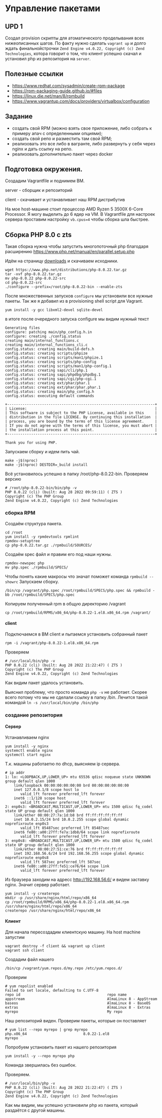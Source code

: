 # Управление пакетами

## UPD 1

Создал provision скрипты для атоматического проделывания всех нижеописанных шагов.
По факту нужно сделать `vagrant up` и долго ждать финальнойстрочки `Zend Engine v4.0.22, Copyright (c) Zend Technologies`,
котора говорит о том, что клиент успешно скачал и установил php из репозитория на `server`.

## Полезные ссылки

- https://www.redhat.com/sysadmin/create-rpm-package
- https://rpm-packaging-guide.github.io/#files
- https://linux.die.net/man/8/rpmbuild
- https://www.vagrantup.com/docs/providers/virtualbox/configuration

## Задание

- создать свой RPM (можно взять свое приложение, либо собрать к примеру апач с определенными опциями);
- создать свой репо и разместить там свой RPM;
- реализовать это все либо в вагранте, либо развернуть у себя через nginx и дать ссылку на репо.
- реализовать дополнительно пакет через docker



## Подготовка окружения.

Создадим  Vagrantfile и поднимем ВМ.

server - сборщик и репозиторий

client - скачивает и устанавливает наш RPM дистрибутив

На мое host-машине стоит процессор AMD Ryzen 5 3500X 6-Core Processor.
Я могу выделить до 6 ядер на VM.
В Vagrantfile для настроек сервера проставим настройку `vb.cpus=4` чтобы сборка шла быстрее.


## Сборка PHP 8.0 с zts

Такая сборка нужна чтобы запустить многопоточный php благодаря расширению <https://www.php.net/manual/en/parallel.setup.php>

Идём на страницу [downloads](https://www.php.net/downloads.php) и скачиваем исходники.

```shell
wget https://www.php.net/distributions/php-8.0.22.tar.gz
tar -xvf php-8.0.22.tar.gz
mv php-8.0.22 php-8.0.22-src
cd php-8.0.22-src
./configure --prefix=/root/php-8.0.22-bin --enable-zts
```

После множественных запусков `configure` мы установили все нужные пакеты.
Так же я добавил из в provisioning shell script для Vagrant.
```shell
yum install -y gcc libxml2-devel sqlite-devel
```

в итоге после очередного запуска configure мы видим нужный текст
```
Generating files
configure: patching main/php_config.h.in
configure: creating ./config.status
creating main/internal_functions.c
creating main/internal_functions_cli.c
config.status: creating main/build-defs.h
config.status: creating scripts/phpize
config.status: creating scripts/man1/phpize.1
config.status: creating scripts/php-config
config.status: creating scripts/man1/php-config.1
config.status: creating sapi/cli/php.1
config.status: creating sapi/phpdbg/phpdbg.1
config.status: creating sapi/cgi/php-cgi.1
config.status: creating ext/phar/phar.1
config.status: creating ext/phar/phar.phar.1
config.status: creating main/php_config.h
config.status: executing default commands

+--------------------------------------------------------------------+
| License:                                                           |
| This software is subject to the PHP License, available in this     |
| distribution in the file LICENSE. By continuing this installation  |
| process, you are bound by the terms of this license agreement.     |
| If you do not agree with the terms of this license, you must abort |
| the installation process at this point.                            |
+--------------------------------------------------------------------+

Thank you for using PHP.
```

Запускаем сборку и идем пить чай.
```shell
make -j$(nproc)
make -j$(nproc) DESTDIR=_build install
```

Всё установилось успешно в папку /root/php-8.0.22-bin. 
Проверяем версию
```
# /root/php-8.0.22-bin/bin/php -v
PHP 8.0.22 (cli) (built: Aug 28 2022 09:59:11) ( ZTS )
Copyright (c) The PHP Group
Zend Engine v4.0.22, Copyright (c) Zend Technologies
```

### сборка RPM

Создаём структура пакета.

```shell
cd /root
yum install -y rpmdevtools rpmlint
rpmdev-setuptree
cp php-8.0.22.tar.gz ./rpmbuild/SOURCES/
```

Создаём spec файл и правим его под наши нужны.
```shell
rpmdev-newspec php
mv php.spec ./rpmbuild/SPECS/
```

Чтобы понять какие макросы что значат поможет команда `rpmbuild --showrc`
Запускаем сборку. 
```shell
/bin/cp /vagrant/php.spec /root/rpmbuild/SPECS/php.spec && rpmbuild -bb /root/rpmbuild/SPECS/php.spec
```

Копируем полученный rpm в общую директорию /vagrant
```shell
cp /root/rpmbuild/RPMS/x86_64/php-8.0.22-1.el8.x86_64.rpm /vagrant/
```

#### client

Подключаемся в ВМ client и пытаемся установить собранный пакет
```shell
rpm -i /vagrant/php-8.0.22-1.el8.x86_64.rpm
```

Проверяем
```
# /usr/local/bin/php -v
PHP 8.0.22 (cli) (built: Aug 28 2022 21:22:47) ( ZTS )
Copyright (c) The PHP Group
Zend Engine v4.0.22, Copyright (c) Zend Technologies 
```
Как видим пакет удалось установить.

Выяснил проблему, что просто команда `php -v` не работает. Скорее всего потому что мы не сделали ссылку в папку /bin.
Лечится такой командой `ln -s /usr/local/bin/php /bin/php`


### создание репозитория

#### Сервер

Устанавливаем nginx
```shell
yum install -y nginx
systemctl enable nginx
systemctl start nginx
```

Т.к. машины работаетю по dhcp, выясняем ip сервера.
```
# ip addr
1: lo: <LOOPBACK,UP,LOWER_UP> mtu 65536 qdisc noqueue state UNKNOWN group default qlen 1000
    link/loopback 00:00:00:00:00:00 brd 00:00:00:00:00:00
    inet 127.0.0.1/8 scope host lo
       valid_lft forever preferred_lft forever
    inet6 ::1/128 scope host 
       valid_lft forever preferred_lft forever
2: enp0s3: <BROADCAST,MULTICAST,UP,LOWER_UP> mtu 1500 qdisc fq_codel state UP group default qlen 1000
    link/ether 08:00:27:7a:1d:b8 brd ff:ff:ff:ff:ff:ff
    inet 10.0.2.15/24 brd 10.0.2.255 scope global dynamic noprefixroute enp0s3
       valid_lft 85487sec preferred_lft 85487sec
    inet6 fe80::a00:27ff:fe7a:1db8/64 scope link noprefixroute 
       valid_lft forever preferred_lft forever
3: enp0s8: <BROADCAST,MULTICAST,UP,LOWER_UP> mtu 1500 qdisc fq_codel state UP group default qlen 1000
    link/ether 08:00:27:51:ce:76 brd ff:ff:ff:ff:ff:ff
    inet 192.168.56.6/24 brd 192.168.56.255 scope global dynamic noprefixroute enp0s8
       valid_lft 587sec preferred_lft 587sec
    inet6 fe80::a00:27ff:fe51:ce76/64 scope link 
       valid_lft forever preferred_lft forever
```

Из браузера заходим на адресс http://192.168.56.6/ и видем заставку nginx. 
Значит сервер работает.


```shell
yum install -y createrepo
mkdir -p /usr/share/nginx/html/repo/x86_64
cp /root/rpmbuild/RPMS/x86_64/php-8.0.22-1.el8.x86_64.rpm /usr/share/nginx/html/repo/x86_64
createrepo /usr/share/nginx/html/repo/x86_64
```

#### Клиент

Для начала пересоздадим клиентскую машину.
На host machine запустим
```shell
vagrant destroy -f client && vagrant up client
vagrant ssh client
```

Создадим файл нашего
```shell
/bin/cp /vagrant/yum.repos.d/my.repo /etc/yum.repos.d/
```

Проверим 
```
# yum repolist enabled
Failed to set locale, defaulting to C.UTF-8
repo id                                        repo name
appstream                                      AlmaLinux 8 - AppStream
baseos                                         AlmaLinux 8 - BaseOS
extras                                         AlmaLinux 8 - Extras
myrepo                                         My repo
```

Наш репозиторий виден.
Проверим пакеты, которые он поставляет
```
# yum list --repo myrepo | grep myrepo
php.x86_64                          8.0.22-1.el8                            myrepo 
```

Попробуем установить пакет из нашего репозитория
```shell
yum install -y --repo myrepo php
```
Команда звершилась без ошибок.

Проверяем.
```
# /usr/local/bin/php -v
PHP 8.0.22 (cli) (built: Aug 28 2022 21:22:47) ( ZTS )
Copyright (c) The PHP Group
Zend Engine v4.0.22, Copyright (c) Zend Technologies
```

Как мы видим, мы успешно установили php из пакета, который раздаётся с другой машины.
